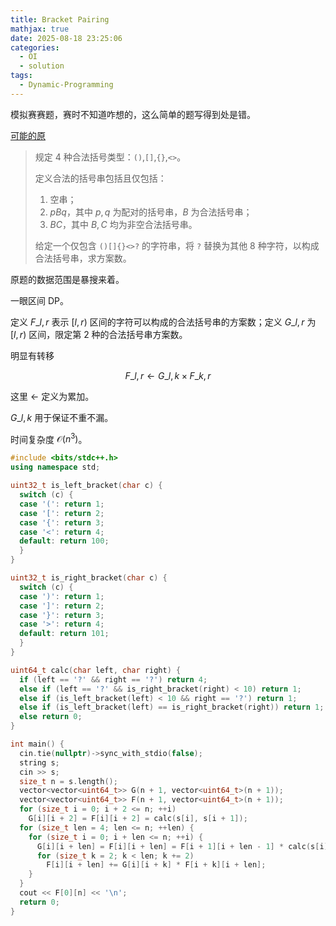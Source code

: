 ```yaml
---
title: Bracket Pairing
mathjax: true
date: 2025-08-18 23:25:06
categories:
  - OI
  - solution
tags:
  - Dynamic-Programming
---
```


模拟赛赛题，赛时不知道咋想的，这么简单的题写得到处是错。

[可能的原](https://qoj.ac/problem/2927)

> 规定 $4$ 种合法括号类型：`()`,`[]`,`{}`,`<>`。
>
> 定义合法的括号串包括且仅包括：
> 1. 空串；
> 2. $pBq$，其中 $p,q$ 为配对的括号串，$B$ 为合法括号串；
> 3. $BC$，其中 $B,C$ 均为非空合法括号串。
>
> 给定一个仅包含 `()[]{}<>?` 的字符串，将 `?` 替换为其他 $8$ 种字符，以构成合法括号串，求方案数。

<!-- more -->

原题的数据范围是暴搜来着。

一眼区间 DP。

定义 $F\_{l,r}$ 表示 $\left[l,r\right)$ 区间的字符可以构成的合法括号串的方案数；定义 $G\_{l,r}$ 为 $\left[l,r\right)$ 区间，限定第 $2$ 种的合法括号串方案数。

明显有转移

$$
F\_{l,r}\gets G\_{l,k}\times F\_{k,r}
$$

这里 $\gets$ 定义为累加。

$G\_{l,k}$ 用于保证不重不漏。

时间复杂度 $\mathcal O\left(n^{3}\right)$。

```cpp
#include <bits/stdc++.h>
using namespace std;

uint32_t is_left_bracket(char c) {
  switch (c) {
  case '(': return 1;
  case '[': return 2;
  case '{': return 3;
  case '<': return 4;
  default: return 100;
  }
}

uint32_t is_right_bracket(char c) {
  switch (c) {
  case ')': return 1;
  case ']': return 2;
  case '}': return 3;
  case '>': return 4;
  default: return 101;
  }
}

uint64_t calc(char left, char right) {
  if (left == '?' && right == '?') return 4;
  else if (left == '?' && is_right_bracket(right) < 10) return 1;
  else if (is_left_bracket(left) < 10 && right == '?') return 1;
  else if (is_left_bracket(left) == is_right_bracket(right)) return 1;
  else return 0;
}

int main() {
  cin.tie(nullptr)->sync_with_stdio(false);
  string s;
  cin >> s;
  size_t n = s.length();
  vector<vector<uint64_t>> G(n + 1, vector<uint64_t>(n + 1));
  vector<vector<uint64_t>> F(n + 1, vector<uint64_t>(n + 1));
  for (size_t i = 0; i + 2 <= n; ++i)
    G[i][i + 2] = F[i][i + 2] = calc(s[i], s[i + 1]);
  for (size_t len = 4; len <= n; ++len) {
    for (size_t i = 0; i + len <= n; ++i) {
      G[i][i + len] = F[i][i + len] = F[i + 1][i + len - 1] * calc(s[i], s[i + len - 1]);
      for (size_t k = 2; k < len; k += 2)
        F[i][i + len] += G[i][i + k] * F[i + k][i + len];
    }
  }
  cout << F[0][n] << '\n';
  return 0;
}
```